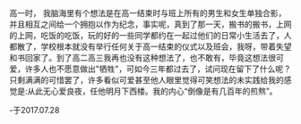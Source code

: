 高一时， 我脑海里有个想法是在高一结束时与班上所有的男生和女生单独合影，并且相互之间给一个拥抱以作为纪念，事实呢，真到了那一天，搬书的搬书，上网的上网，吃饭的吃饭，玩的好的一些同学都约在一起过他们的日常小生活去了，人都散了，学校根本就没有举行任何关于高一结束的仪式以及班会，我呀，带着失望和书回家了。到了高二高三我再也没有这种想法了，也不敢有，毕竟这想法很可爱，许多人也不愿意做出"牺牲"，可如今三年都过去了，试问现在留下了什么呢？只剩满满的可惜罢了，许多看似可爱甚至他人眼里觉得可笑想法的未实践给我的感觉是:从此无心爱良夜，任他明月下西楼。我的内心“倒像是有几百年的煎熬”。

-于2017.07.28
